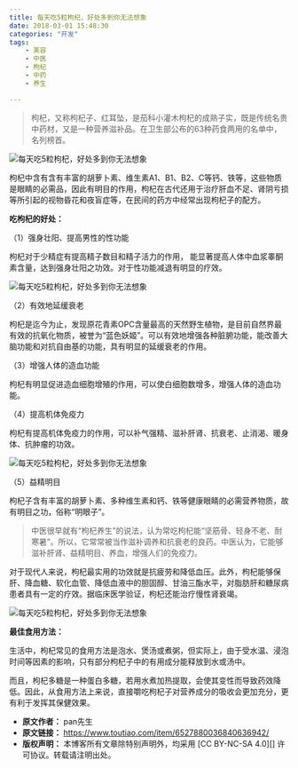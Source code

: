 ```yaml
---
title: 每天吃5粒枸杞，好处多到你无法想象
date: 2018-03-01 15:48:30
categories: "开发"
tags:
	- 美容
	- 中医
	- 枸杞
	- 中药
	- 养生

---
```


> 枸杞，又称枸杞子、红耳坠，是茄科小灌木枸杞的成熟子实，既是传统名贵中药材，又是一种营养滋补品。在卫生部公布的63种药食两用的名单中，名列榜首。

![每天吃5粒枸杞，好处多到你无法想象][5]

枸杞中含有含有丰富的胡萝卜素、维生素A1、B1、B2、C等钙、铁等，这些物质是眼睛的必需品，因此有明目的作用，枸杞在古代还用于治疗肝血不足、肾阴亏损等所引起的视物昏花和夜盲症等，在民间的药方中经常出现枸杞子的配方。

**吃枸杞的好处：**

（1）强身壮阳、提高男性的性功能

枸杞对于少精症有提高精子数目和精子活力的作用， 能显著提高人体中血浆睾酮素含量，达到强身壮阳之功效。对于性功能减退有明显的疗效。

![每天吃5粒枸杞，好处多到你无法想象][5 1]

（2）有效地延缓衰老

枸杞是迄今为止，发现原花青素OPC含量最高的天然野生植物，是目前自然界最有效的抗氧化物质，被誉为“蓝色妖姬”。可以有效地增强各种脏腑功能，能改善大脑功能和对抗自由基的功能，具有明显的延缓衰老的作用。

（3）增强人体的造血功能

枸杞有明显促进造血细胞增殖的作用，可以使白细胞数增多，增强人体的造血功能。

（4）提高机体免疫力

枸杞有提高机体免疫力的作用，可以补气强精、滋补肝肾、抗衰老、止消渴、暖身体、抗肿瘤的功效。

![每天吃5粒枸杞，好处多到你无法想象][5 2]

（5）益精明目

枸杞子含有丰富的胡萝卜素、多种维生素和钙、铁等健康眼睛的必需营养物质，故有明目之功，俗称“明眼子”。

> 中医很早就有“枸杞养生”的说法，认为常吃枸杞能“坚筋骨、轻身不老、耐寒暑”。所以，它常常被当作滋补调养和抗衰老的良药。中医认为，它能够滋补肝肾、益精明目、养血，增强人们的免疫力。

对于现代人来说，枸杞最实用的功效就是抗疲劳和降低血压。此外，枸杞能够保肝、降血糖、软化血管、降低血液中的胆固醇、甘油三酯水平，对脂肪肝和糖尿病患者具有一定的疗效。据临床医学验证，枸杞还能治疗慢性肾衰竭。


![每天吃5粒枸杞，好处多到你无法想象][5 3]

**最佳食用方法：**

生活中，枸杞常见的食用方法是泡水、煲汤或煮粥，但实际上，由于受水温、浸泡时间等因素的影响，只有部分枸杞子中的有用成分能释放到水或汤中。

而且，枸杞多糖是一种蛋白多糖，若用水煮加热提取，会使其变性而导致药效降低。因此，从食用方法上来说，直接嚼吃枸杞子对营养成分的吸收会更加充分，更有利于发挥其保健效果。


[5]: /pro/os/crawler/FZIZ-BVYZ-RIBE.jpg
[5 1]: /pro/os/crawler/BI73-6VEZ-VV2Q.jpg
[5 2]: http://p3.pstatp.com/large/66c00002455f0083788d
[5 3]: /pro/os/crawler/QIR7-BNMU-ZIRQ.jpg
 *  **原文作者：** pan先生
 *  **原文链接：** https://www.toutiao.com/item/6527880036840636942/
 *  **版权声明：** 本博客所有文章除特别声明外，均采用 [CC BY-NC-SA 4.0][] 许可协议。转载请注明出处。